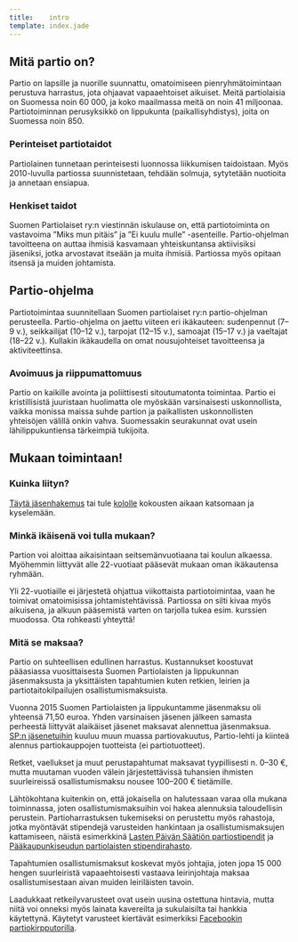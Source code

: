 ```yaml
---
title:    intro
template: index.jade
---
```


## Mitä partio on?

Partio on lapsille ja nuorille suunnattu, omatoimiseen pienryhmätoimintaan perustuva harrastus, jota ohjaavat vapaaehtoiset aikuiset. Meitä partiolaisia on Suomessa noin 60&nbsp;000, ja koko maailmassa meitä on noin 41 miljoonaa. Partiotoiminnan perusyksikkö on lippukunta (paikallisyhdistys), joita on Suomessa noin 850.

### Perinteiset partiotaidot

Partiolainen tunnetaan perinteisesti luonnossa liikkumisen taidoistaan. Myös 2010-luvulla partiossa suunnistetaan, tehdään solmuja, sytytetään nuotioita ja annetaan ensiapua.

### Henkiset taidot

Suomen Partiolaiset ry:n viestinnän iskulause on, että partiotoiminta on vastavoima ”Miks mun pitäis” ja ”Ei kuulu mulle” -asenteille. Partio-ohjelman tavoitteena on auttaa ihmisiä kasvamaan yhteiskuntansa aktiivisiksi jäseniksi, jotka arvostavat itseään ja muita ihmisiä. Partiossa myös opitaan itsensä ja muiden johtamista.

## Partio-ohjelma

Partiotoimintaa suunnitellaan Suomen partiolaiset ry:n partio-ohjelman perusteella. Partio-ohjelma on jaettu viiteen eri ikäkauteen: sudenpennut (7–9&nbsp;v.), seikkailijat (10–12&nbsp;v.), tarpojat (12–15&nbsp;v.), samoajat (15–17&nbsp;v.) ja vaeltajat (18–22&nbsp;v.). Kullakin ikäkaudella on omat nousujohteiset tavoitteensa ja aktiviteettinsa.

### Avoimuus ja riippumattomuus

Partio on kaikille avointa ja poliittisesti sitoutumatonta toimintaa. Partio ei kristillisistä juuristaan huolimatta ole myöskään varsinaisesti uskonnollista, vaikka monissa maissa suhde partion ja paikallisten uskonnollisten yhteisöjen välillä onkin vahva. Suomessakin seurakunnat ovat usein lähilippukuntiensa tärkeimpiä tukijoita.

## Mukaan toimintaan!

### Kuinka liityn?

[Täytä jäsenhakemus](jaseneksi.html) tai tule [kololle](yhteystiedot.html#kolo) kokousten aikaan katsomaan ja kyselemään.

### Minkä ikäisenä voi tulla mukaan?

Partion voi aloittaa aikaisintaan seitsemänvuotiaana tai koulun alkaessa. Myöhemmin liittyvät alle 22-vuotiaat pääsevät mukaan oman ikäkautensa ryhmään.

Yli 22-vuotiaille ei järjestetä ohjattua viikottaista partiotoimintaa, vaan he toimivat omatoimisissa johtamistehtävissä. Partiossa on silti kivaa myös aikuisena, ja alkuun pääsemistä varten on tarjolla tukea esim. kurssien muodossa. Ota rohkeasti yhteyttä!

### Mitä se maksaa?

Partio on suhteellisen edullinen harrastus. Kustannukset koostuvat pääasiassa vuosittaisesta Suomen Partiolaisten ja lippukunnan jäsenmaksusta ja yksittäisten tapahtumien kuten retkien, leirien ja partiotaitokilpailujen osallistumismaksuista.

Vuonna 2015 Suomen Partiolaisten ja lippukuntamme jäsenmaksu oli yhteensä 71,50 euroa. Yhden varsinaisen jäsenen jälkeen samasta perheestä liittyvät alaikäiset jäsenet maksavat alennettua jäsenmaksua. [SP:n jäsenetuihin](http://www.partio.fi/jasenedut) kuuluu muun muassa partiovakuutus, Partio-lehti ja kiinteä alennus partiokauppojen tuotteista (ei partiotuotteet). 

Retket, vaellukset ja muut perustapahtumat maksavat tyypillisesti n. 0–30&nbsp;€, mutta muutaman vuoden välein järjestettävissä tuhansien ihmisten suurleireissä osallistumismaksu nousee 100–200&nbsp;€ tietämille.

Lähtökohtana kuitenkin on, että jokaisella on halutessaan varaa olla mukana toiminnassa, joten osallistumismaksuihin voi hakea alennuksia taloudellisin perustein. Partioharrastuksen tukemiseksi on perustettu myös rahastoja, jotka myöntävät stipendejä varusteiden hankintaan ja osallistumismaksujen kattamiseen, näistä esimerkkinä [Lasten Päivän Säätiön partiostipendit](http://toiminta.partio.fi/lasten-paivan-saation-stipendihakemus) ja [Pääkaupunkiseudun partiolaisten stipendirahasto](http://purkki.partio.fi/piiri-palvelee/ansiomerkit-ja-avustukset/stipendit).

Tapahtumien osallistumismaksut koskevat myös johtajia, joten jopa 15&nbsp;000 hengen suurleiristä vapaaehtoisesti vastaava leirinjohtaja maksaa osallistumisestaan aivan muiden leiriläisten tavoin.

Laadukkaat retkeilyvarusteet ovat usein uusina ostettuna hintavia, mutta niitä voi onneksi myös lainata kavereilta ja sukulaisilta tai hankkia käytettynä. Käytetyt varusteet kiertävät esimerkiksi [Facebookin partiokirpputorilla](https://www.facebook.com/groups/135042363304382/). 
